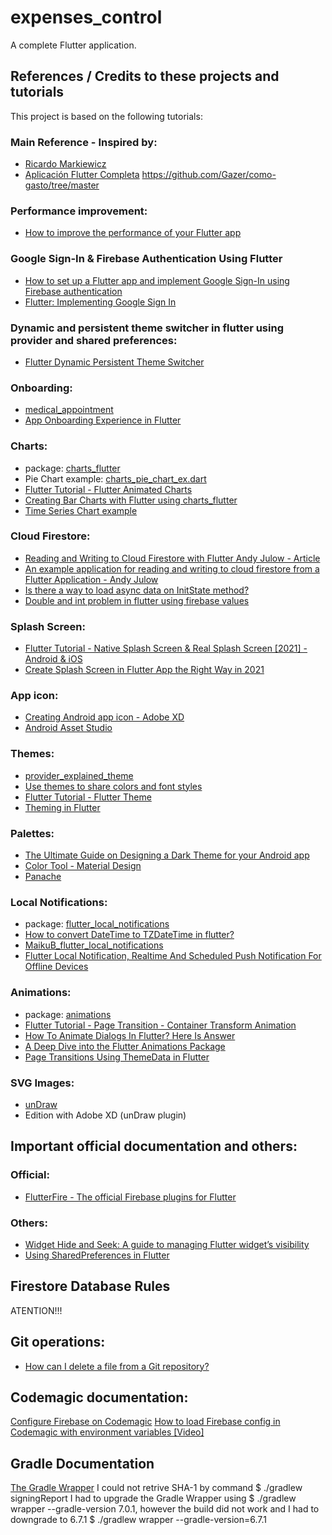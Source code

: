 # expenses_control

A complete Flutter application.

## References / Credits to these projects and tutorials

This project is based on the following tutorials:

### Main Reference - Inspired by:
- [Ricardo Markiewicz](https://www.youtube.com/channel/UCqMwm3oGe6BhJUOrBdfnAEA)
- [Aplicación Flutter Completa](https://www.youtube.com/playlist?list=PLntQ_VE6-lYCz2DXgVpd7yNm3opgM-mH-)
https://github.com/Gazer/como-gasto/tree/master


### Performance improvement:
- [How to improve the performance of your Flutter app](https://blog.codemagic.io/how-to-improve-the-performance-of-your-flutter-app./?s=03)


### Google Sign-In & Firebase Authentication Using Flutter
- [How to set up a Flutter app and implement Google Sign-In using Firebase authentication](https://blog.codemagic.io/firebase-authentication-google-sign-in-using-flutter/)
- [Flutter: Implementing Google Sign In](https://medium.com/flutter-community/flutter-implementing-google-sign-in-71888bca24ed)


### Dynamic and persistent theme switcher in flutter using provider and shared preferences:
- [Flutter Dynamic Persistent Theme Switcher](https://github.com/lohanidamodar/flutter_theme_provider)


### Onboarding:
- [medical_appointment](https://github.com/cybdom/medical_appointment)
- [App Onboarding Experience in Flutter](https://reime005.medium.com/app-onboarding-experience-in-flutter-90d772aaf284)


### Charts:
- package: [charts_flutter](https://pub.dev/packages/charts_flutter)
- Pie Chart example: [charts_pie_chart_ex.dart](https://github.com/X-Wei/flutter_catalog/blob/master/lib/routes/charts_pie_chart_ex.dart)
- [Flutter Tutorial - Flutter Animated Charts](https://youtu.be/GwDMwnELTP4)
- [Creating Bar Charts with Flutter using charts_flutter](https://youtu.be/Ct4Z8qpD5vY)
- [Time Series Chart example](https://github.com/X-Wei/flutter_catalog/blob/master/lib/routes/charts_time_series_ex.dart)


### Cloud Firestore:
- [Reading and Writing to Cloud Firestore with Flutter Andy Julow - Article](https://julow.com/article/5)
- [An example application for reading and writing to cloud firestore from a Flutter Application - Andy Julow](https://github.com/nhandrew/firestore_examples)
- [Is there a way to load async data on InitState method?](https://stackoverflow.com/questions/51901002/is-there-a-way-to-load-async-data-on-initstate-method)
- [Double and int problem in flutter using firebase values](https://stackoverflow.com/questions/66562279/double-and-int-problem-in-flutter-using-firebase-values)


### Splash Screen:
- [Flutter Tutorial - Native Splash Screen & Real Splash Screen [2021] - Android & iOS](https://www.youtube.com/watch?v=8ME8Czqc-Oc)
- [Create Splash Screen in Flutter App the Right Way in 2021](https://www.youtube.com/watch?v=JVpFNfnuOZM)


### App icon:
- [Creating Android app icon - Adobe XD](https://www.youtube.com/watch?v=rK6QhWG4C5g)
- [Android Asset Studio](https://romannurik.github.io/AndroidAssetStudio/index.html)


### Themes:
- [provider_explained_theme](https://github.com/md-weber/provider_explained_theme)
- [Use themes to share colors and font styles](https://flutter.dev/docs/cookbook/design/themes)
- [Flutter Tutorial - Flutter Theme](https://www.youtube.com/watch?v=ju1fr9C4g4U)
- [Theming in Flutter](https://techieblossom.com/theming-in-flutter/)


### Palettes:
- [The Ultimate Guide on Designing a Dark Theme for your Android app](https://blog.prototypr.io/how-to-design-a-dark-theme-for-your-android-app-3daeb264637)
- [Color Tool - Material Design](https://material.io/resources/color/#!/?view.left=0&view.right=0)
- [Panache](https://rxlabz.github.io/panache_web/#/)


### Local Notifications:
- package: [flutter_local_notifications](https://pub.dev/packages/flutter_local_notifications#scheduling-a-notification)
- [How to convert DateTime to TZDateTime in flutter?](https://stackoverflow.com/questions/64305469/how-to-convert-datetime-to-tzdatetime-in-flutter)
- [MaikuB_flutter_local_notifications](https://github.com/MaikuB/flutter_local_notifications/blob/1fe78b9d129d674cd97cfba49734577b24c56925/flutter_local_notifications/example/lib/main.dart)
- [Flutter Local Notification, Realtime And Scheduled Push Notification For Offline Devices](https://desiprogrammer.com/blogs/flutter-local-push-notifications)

### Animations:
- package: [animations](https://pub.dev/packages/animations)
- [Flutter Tutorial - Page Transition - Container Transform Animation](https://www.youtube.com/watch?v=1nwuihDA8pE)
- [How To Animate Dialogs In Flutter? Here Is Answer](https://medium.com/flutter-community/how-to-animate-dialogs-in-flutter-here-is-answer-492ea3a7262f)
- [A Deep Dive into the Flutter Animations Package](https://verygood.ventures/blog/a-deep-dive-into-the-flutter-animations-package)
- [Page Transitions Using ThemeData in Flutter](https://medium.com/flutter-community/page-transitions-using-themedata-in-flutter-c24afadb0b5d)

### SVG Images:
- [unDraw](https://undraw.co/)
- Edition with Adobe XD (unDraw plugin)


## Important official documentation and others:

### Official:
- [FlutterFire -  The official Firebase plugins for Flutter](https://firebase.flutter.dev/)

### Others:
- [Widget Hide and Seek: A guide to managing Flutter widget’s visibility](https://danledev.medium.com/widget-hide-and-seek-a-guide-to-managing-flutter-widgets-visibility-d7977cbaf444)
- [Using SharedPreferences in Flutter](https://medium.com/flutterdevs/using-sharedpreferences-in-flutter-251755f07127)


## Firestore Database Rules
ATENTION!!!


## Git operations:
- [How can I delete a file from a Git repository?](https://stackoverflow.com/questions/2047465/how-can-i-delete-a-file-from-a-git-repository/2047477)

## Codemagic documentation:
[Configure Firebase on Codemagic](https://medium.com/flutter-community/flutter-implementing-google-sign-in-71888bca24ed)
[How to load Firebase config in Codemagic with environment variables [Video]](https://blog.codemagic.io/how-to-load-firebase-config-in-codemagic-with-environment-variables/)

## Gradle Documentation
[The Gradle Wrapper](https://docs.gradle.org/current/userguide/gradle_wrapper.html#gradle_wrapper)
I could not retrive SHA-1 by command $ ./gradlew signingReport 
I had to upgrade the Gradle Wrapper using $ ./gradlew wrapper --gradle-version 7.0.1, however the build did not work and I had to downgrade to 6.7.1
$ ./gradlew wrapper --gradle-version=6.7.1